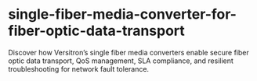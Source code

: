 # single-fiber-media-converter-for-fiber-optic-data-transport
Discover how Versitron’s single fiber media converters enable secure fiber optic data transport, QoS management, SLA compliance, and resilient troubleshooting for network fault tolerance.

